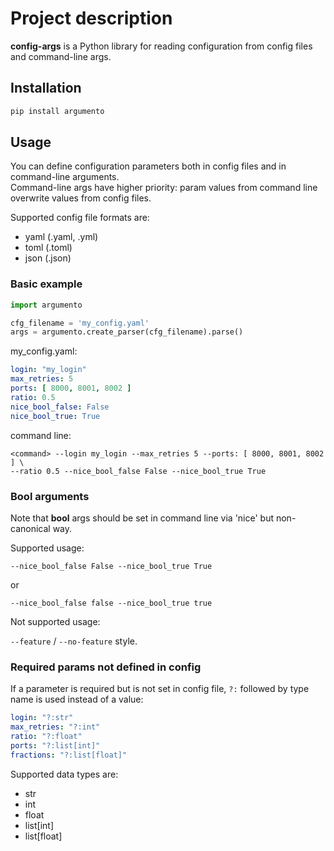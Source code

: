 # Project description

**config-args** is a Python library for reading configuration from config files and command-line args.

## Installation

```bash
pip install argumento
```

## Usage

You can define configuration parameters both in config files and in command-line arguments.  
Command-line args have higher priority: param values from command line overwrite values from config files.

Supported config file formats are:

- yaml (.yaml, .yml)
- toml (.toml)
- json (.json)

### Basic example

```python
import argumento

cfg_filename = 'my_config.yaml'
args = argumento.create_parser(cfg_filename).parse()
```

my_config.yaml:
```yaml
login: "my_login"
max_retries: 5
ports: [ 8000, 8001, 8002 ]
ratio: 0.5
nice_bool_false: False
nice_bool_true: True

```

command line:
```commandline
<command> --login my_login --max_retries 5 --ports: [ 8000, 8001, 8002 ] \
--ratio 0.5 --nice_bool_false False --nice_bool_true True
```

### Bool arguments
Note that **bool** args should be set in command line via 'nice' but non-canonical way.

Supported usage:
```commandline
--nice_bool_false False --nice_bool_true True
```
or 
```commandline
--nice_bool_false false --nice_bool_true true
```


Not supported usage:

`--feature` / `--no-feature` style.

### Required params not defined in config

If a parameter is required but is not set in config file, `?:` followed by type name is used instead of a value:

```yaml
login: "?:str"
max_retries: "?:int"
ratio: "?:float"
ports: "?:list[int]"
fractions: "?:list[float]"
```

Supported data types are:

- str
- int
- float
- list\[int]
- list\[float]